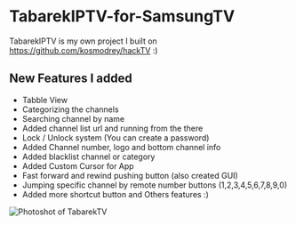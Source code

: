 # TabarekIPTV-for-SamsungTV
TabarekIPTV is my own project I built on https://github.com/kosmodrey/hackTV :)

## New Features I added

* Tabble View
* Categorizing the channels
* Searching channel by name
* Added channel list url and running from the there
* Lock / Unlock system (You can create a password) 
* Added Channel number, logo and bottom channel info
* Added blacklist channel or category
* Added Custom Cursor for App
* Fast forward and rewind pushing button (also created GUI)
* Jumping specific channel by remote number buttons (1,2,3,4,5,6,7,8,9,0)
* Added more shortcut button and Others features :)


![Photoshot of TabarekTV](https://raw.githubusercontent.com/ateber/TabarekIPTV-for-SamsungTV/main/main.png)

